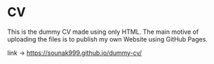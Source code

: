 # CV
This is the dummy CV made using only HTML. The main motive of uploading the files is to publish my own Website using GitHub Pages.

link -> https://sounak999.github.io/dummy-cv/
